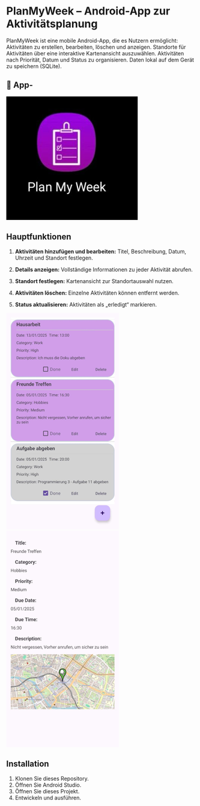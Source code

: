 # PlanMyWeek – Android-App zur Aktivitätsplanung


 PlanMyWeek ist eine mobile Android-App, die es Nutzern ermöglicht:
Aktivitäten zu erstellen, bearbeiten, löschen und anzeigen.
Standorte für Aktivitäten über eine interaktive Kartenansicht auszuwählen.
Aktivitäten nach Priorität, Datum und Status zu organisieren.
Daten lokal auf dem Gerät zu speichern (SQLite).


## 📱 App-

![Bild 1](images/Bild%201.jpeg)

## Hauptfunktionen

1. **Aktivitäten hinzufügen und bearbeiten:**   Titel, Beschreibung, Datum, Uhrzeit und Standort festlegen.  
   
2. **Details anzeigen:** Vollständige Informationen zu jeder Aktivität abrufen.  
   
3. **Standort festlegen:** Kartenansicht zur Standortauswahl nutzen.  
   
4. **Aktivitäten löschen:** Einzelne Aktivitäten können entfernt werden.  
   
5. **Status aktualisieren:** Aktivitäten als „erledigt“ markieren.

<img src="images/Bild%202.jpeg" alt="Bild 2" width="300"/>        <img src="images/Bild%203.jpeg" alt="Bild 3" width="300"/>


## Installation
1. Klonen Sie dieses Repository.
2. Öffnen Sie Android Studio.
3. Öffnen Sie dieses Projekt.
4. Entwickeln und ausführen.

